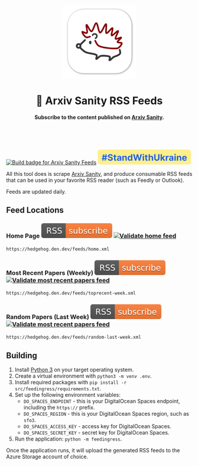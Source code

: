 <div align="center">
	<img alt="Arxiv Sanity Feeds" src="images/logo.png" width="200" height="200" />
	<h1>🦔 Arxiv Sanity RSS Feeds</h1>
	<p>
		<b>Subscribe to the content published on <a href="http://www.arxiv-sanity.com">Arxiv Sanity</a>.</b>
	</p>
	<br>
	<br>
	<br>
</div>

[![Build badge for Arxiv Sanity Feeds](https://github.com/dend/arxiv-sanity-feeds/actions/workflows/spawnfeed.yml/badge.svg)](https://github.com/dend/arxiv-sanity-feeds/actions/workflows/spawnfeed.yml) [![Stand With Ukraine](https://raw.githubusercontent.com/vshymanskyy/StandWithUkraine/main/badges/StandWithUkraine.svg)](https://den.dev/ukraine)

All this tool does is scrape [Arxiv Sanity](http://www.arxiv-sanity.com), and produce consumable RSS feeds that can be used in your favorite RSS reader (such as Feedly or Outlook).

Feeds are updated daily.

## Feed Locations

### Home Page [![Subscribe to Home Page feed](images/subscribe.svg)](https://hedgehog.den.dev/feeds/home.xml) [![Validate home feed](https://github.com/dend/arxiv-sanity-feeds/actions/workflows/validate_home_feed.yml/badge.svg)](https://github.com/dend/arxiv-sanity-feeds/actions/workflows/validate_home_feed.yml)

```
https://hedgehog.den.dev/feeds/home.xml
```

### Most Recent Papers (Weekly) [![Subscribe to Most Recent Papers (Weekly) feed](images/subscribe.svg)](https://hedgehog.den.dev/feeds/toprecent-week.xml) [![Validate most recent papers feed](https://github.com/dend/arxiv-sanity-feeds/actions/workflows/validate_most_recent_feed.yml/badge.svg)](https://github.com/dend/arxiv-sanity-feeds/actions/workflows/validate_most_recent_feed.yml)

```
https://hedgehog.den.dev/feeds/toprecent-week.xml
```

### Random Papers (Last Week) [![Subscribe to Random Papers (Last Week) feed](images/subscribe.svg)](https://hedgehog.den.dev/feeds/random-last-week.xml) [![Validate most recent papers feed](https://github.com/dend/arxiv-sanity-feeds/actions/workflows/validate_random_feed.yml/badge.svg)](https://github.com/dend/arxiv-sanity-feeds/actions/workflows/validate_random_feed.yml)

```
https://hedgehog.den.dev/feeds/random-last-week.xml
```

## Building

1. Install [Python 3](https://www.python.org/) on your target operating system.
2. Create a virtual environment with `python3 -m venv .env`.
3. Install required packages with `pip install -r src/feedingress/requirements.txt`.
4. Set up the following environment variables:
	- `DO_SPACES_ENDPOINT` - this is your DigitalOcean Spaces endpoint, including the `https://` prefix.
	- `DO_SPACES_REGION` - this is your DigitalOcean Spaces region, such as `sfo3`.
	- `DO_SPACES_ACCESS_KEY` - access key for DigitalOcean Spaces. 
	- `DO_SPACES_SECRET_KEY` - secret key for DigitalOcean Spaces.
5. Run the application: `python -m feedingress`.

Once the application runs, it will upload the generated RSS feeds to the Azure Storage account of choice.
